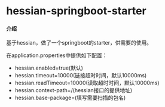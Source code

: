 # hessian-springboot-starter

#### 介绍
基于hessian，做了一个springboot的starter，供需要的使用。

在application.properties中提供如下配置：
- hessian.enabled=true(默认)
- hessian.timeout=10000(链接超时时间，默认10000ms)
- hessian.readTimeout=10000(读取超时时间，默认10000ms)
- hessian.context-path=/(hessian接口的提供地址)
- hessian.base-package=(填写需要扫描的包名)